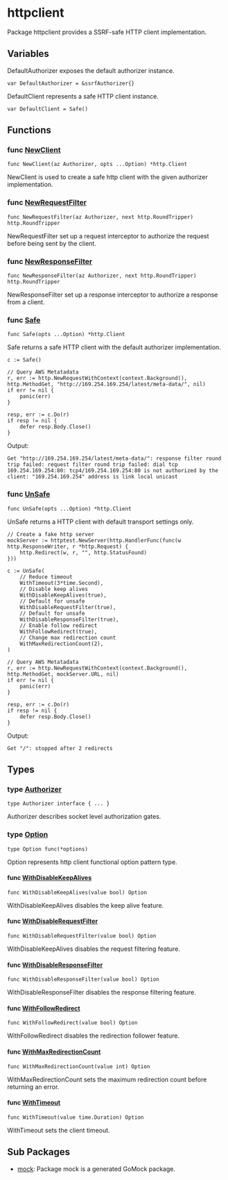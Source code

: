 # httpclient

Package httpclient provides a SSRF-safe HTTP client implementation.

## Variables

DefaultAuthorizer exposes the default authorizer instance.

```golang
var DefaultAuthorizer = &ssrfAuthorizer{}
```

DefaultClient represents a safe HTTP client instance.

```golang
var DefaultClient = Safe()
```

## Functions

### func [NewClient](client.go#L31)

`func NewClient(az Authorizer, opts ...Option) *http.Client`

NewClient is used to create a safe http client with the given authorizer
implementation.

### func [NewRequestFilter](interceptors.go#L23)

`func NewRequestFilter(az Authorizer, next http.RoundTripper) http.RoundTripper`

NewRequestFilter set up a request interceptor to authorize the request before
being sent by the client.

### func [NewResponseFilter](interceptors.go#L50)

`func NewResponseFilter(az Authorizer, next http.RoundTripper) http.RoundTripper`

NewResponseFilter set up a response interceptor to authorize a response from
a client.

### func [Safe](client.go#L25)

`func Safe(opts ...Option) *http.Client`

Safe returns a safe HTTP client with the default authorizer
implementation.

```golang
c := Safe()

// Query AWS Metatadata
r, err := http.NewRequestWithContext(context.Background(), http.MethodGet, "http://169.254.169.254/latest/meta-data/", nil)
if err != nil {
    panic(err)
}

resp, err := c.Do(r)
if resp != nil {
    defer resp.Body.Close()
}
```

 Output:

```
Get "http://169.254.169.254/latest/meta-data/": response filter round trip failed: request filter round trip failed: dial tcp 169.254.169.254:80: tcp4/169.254.169.254:80 is not authorized by the client: "169.254.169.254" address is link local unicast
```

### func [UnSafe](client.go#L19)

`func UnSafe(opts ...Option) *http.Client`

UnSafe returns a HTTP client with default transport settings only.

```golang
// Create a fake http server
mockServer := httptest.NewServer(http.HandlerFunc(func(w http.ResponseWriter, r *http.Request) {
    http.Redirect(w, r, "", http.StatusFound)
}))

c := UnSafe(
    // Reduce timeout
    WithTimeout(3*time.Second),
    // Disable keep alives
    WithDisableKeepAlives(true),
    // Default for unsafe
    WithDisableRequestFilter(true),
    // Default for unsafe
    WithDisableResponseFilter(true),
    // Enable follow redirect
    WithFollowRedirect(true),
    // Change max redirection count
    WithMaxRedirectionCount(2),
)

// Query AWS Metatadata
r, err := http.NewRequestWithContext(context.Background(), http.MethodGet, mockServer.URL, nil)
if err != nil {
    panic(err)
}

resp, err := c.Do(r)
if resp != nil {
    defer resp.Body.Close()
}
```

 Output:

```
Get "/": stopped after 2 redirects
```

## Types

### type [Authorizer](api.go#L11)

`type Authorizer interface { ... }`

Authorizer describes socket level authorization gates.

### type [Option](options.go#L11)

`type Option func(*options)`

Option represents http client functional option pattern type.

#### func [WithDisableKeepAlives](options.go#L30)

`func WithDisableKeepAlives(value bool) Option`

WithDisableKeepAlives disables the keep alive feature.

#### func [WithDisableRequestFilter](options.go#L37)

`func WithDisableRequestFilter(value bool) Option`

WithDisableKeepAlives disables the request filtering feature.

#### func [WithDisableResponseFilter](options.go#L44)

`func WithDisableResponseFilter(value bool) Option`

WithDisableResponseFilter disables the response filtering feature.

#### func [WithFollowRedirect](options.go#L51)

`func WithFollowRedirect(value bool) Option`

WithFollowRedirect disables the redirection follower feature.

#### func [WithMaxRedirectionCount](options.go#L59)

`func WithMaxRedirectionCount(value int) Option`

WithMaxRedirectionCount sets the maximum redirection count before returning
an error.

#### func [WithTimeout](options.go#L23)

`func WithTimeout(value time.Duration) Option`

WithTimeout sets the client timeout.

## Sub Packages

* [mock](./mock): Package mock is a generated GoMock package.

